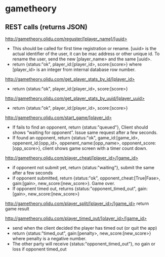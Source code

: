 # gametheory

## REST calls  (returns JSON) 
http://gametheory.olidu.com/reguster/[player_name]/[uuid> 
* This should be called for first time registration or rename. [uuid> is the actual identifier of the user, it can be mac address or other unique id. To rename the user, send the new [player_name> and the same [uuid>. 
* return {status:"ok", player_id:[player_id>, score:[score>}  where [player_id> is an integer from internal database row number. 

http://gametheory.olidu.com/get_player_stats_by_id/[player_id> 
* return {status:"ok", player_id:[player_id>, score:[score>}

http://gametheory.olidu.com/get_player_stats_by_uuid/[player_uuid> 
* return {status:"ok", player_id:[player_id>, score:[score>}

http://gametheory.olidu.com/start_game/[player_id>  
* If fails to find an opponent, return {status:"queued"},  Client should shows “waiting for opponent”.  Issue same request after a few seconds. 
* If found an opponent, return {status:"ok", game_id:[game_id>, oppenent_id:[opp_id>, oppenent_name:[opp_name>, opponent_score:[opp_score>},  client shows game screen with a timer count down. 

http://gametheory.olidu.com/player_cheat/[player_id>/[game_id>  
* if opponent not submit yet, return {status:"waiting"},  submit the same after a few seconds
* if opponent submitted, return {status:"ok", opponent_cheat:[True|Fase>, gain:[gain>, new_score:[new_score>}. Game over. 
* If opponent timed out, returns {status:"opponent_timed_out",  gain:[gain>, new_score:[new_score>}

http://gametheory.olidu.com/player_split/[player_id>/[game_id> return game result

http://gametheory.olidu.com/player_timed_out/[player_id>/[game_id>  
* send when the client decided the player has timed out (or quit the app)
* return {status:"timed_out", gain:[penalty>, new_score:[new_score>}  where penalty is a negative number. 
* The other party will receive {status:"opponent_timed_out"},  no gain or loss if opponent timed_out 

